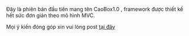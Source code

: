 Đây là phiên bản đầu tiên mang tên CaoBox1.0 , framework được thiết kế hết sức đơn giản theo mô hình MVC.

Mọi ý kiến đóng góp xin vui lòng post [tại đây](http://phpbasic.com/general/2669.html)
